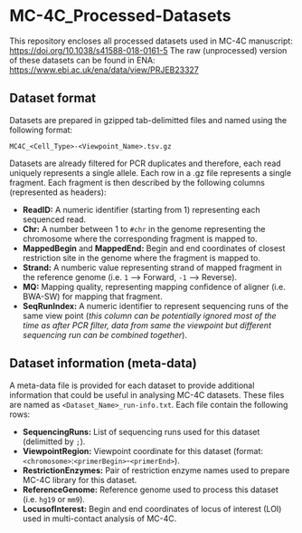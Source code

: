 # MC-4C_Processed-Datasets
This repository encloses all processed datasets used in MC-4C manuscript: https://doi.org/10.1038/s41588-018-0161-5
The raw (unprocessed) version of these datasets can be found in ENA: https://www.ebi.ac.uk/ena/data/view/PRJEB23327

## Dataset format
Datasets are prepared in gzipped tab-delimitted files and named using the following format: 

```
MC4C_<Cell_Type>-<Viewpoint_Name>.tsv.gz
```

Datasets are already filtered for PCR duplicates and therefore, each read uniquely represents a single allele. Each row in a .gz file represents a single fragment. 
Each fragment is then described by the following columns (represented as headers):
- **ReadID:** A numeric identifier (starting from 1) representing each sequenced read.
- **Chr:** A number between 1 to `#chr` in the genome representing the chromosome where the corresponding fragment is mapped to.
- **MappedBegin** and **MappedEnd:** Begin and end coordinates of closest restriction site in the genome where the fragment is mapped to.
- **Strand:** A numberic value representing strand of mapped fragment in the reference genome (i.e. `1` --> Forward, `-1` --> Reverse).
- **MQ:** Mapping quality, representing mapping confidence of aligner (i.e. BWA-SW) for mapping that fragment.
- **SeqRunIndex:** A numeric identifier to represent sequencing runs of the same view point 
(*this column can be potentially ignored most of the time as after PCR filter, data from same the viewpoint but different sequencing run can be combined together*).

## Dataset information (meta-data)
A meta-data file is provided for each dataset to provide additional information that could be useful in analysing MC-4C datasets. 
These files are named as `<Dataset_Name>_run-info.txt`. Each file contain the following rows:
- **SequencingRuns:** List of sequencing runs used for this dataset (delimitted by `;`).
- **ViewpointRegion:** Viewpoint coordinate for this dataset (format: `<chromosome>`:`<primerBegin>`-`<primerEnd>`).
- **RestrictionEnzymes:** Pair of restriction enzyme names used to prepare MC-4C library for this dataset.
- **ReferenceGenome:** Reference genome used to process this dataset (i.e. `hg19` or `mm9`).
- **LocusofInterest:**	Begin and end coordinates of locus of interest (LOI) used in multi-contact analysis of MC-4C.
